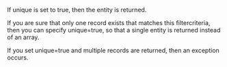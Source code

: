 If unique is set to true, then the entity is returned.

If you are sure that only one record exists that matches this filtercriteria, then you can specify unique=true, so that a single entity is returned instead of an array.

If you set unique=true and multiple records are returned, then an exception occurs.